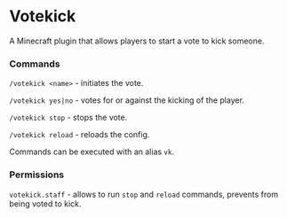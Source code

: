 # Votekick

A Minecraft plugin that allows players to start a vote to kick someone.

### Commands

`/votekick <name>` - initiates the vote.

`/votekick yes|no` - votes for or against the kicking of the player.

`/votekick stop` - stops the vote.

`/votekick reload` - reloads the config.

Commands can be executed with an alias `vk`.

### Permissions

`votekick.staff` - allows to run `stop` and `reload` commands, prevents from being voted to kick.